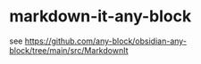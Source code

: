 # markdown-it-any-block
see https://github.com/any-block/obsidian-any-block/tree/main/src/MarkdownIt
